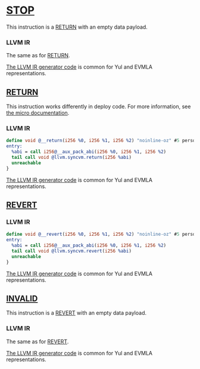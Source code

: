 # [STOP](https://www.evm.codes/#00?fork=shanghai)

This instruction is a [RETURN](#return) with an empty data payload.

### LLVM IR

The same as for [RETURN](#return).

[The LLVM IR generator code](https://github.com/ZKAmoeba-Micro/micro-compiler-llvm-context/blob/main/src/microvm/evm/return.rs#L103)
is common for Yul and EVMLA representations.

## [RETURN](https://www.evm.codes/#f3?fork=shanghai)

This instruction works differently in deploy code. For more information, see
[the micro documentation](https://micro.micro.io/docs/reference/architecture/differences-with-ethereum.html#return).

### LLVM IR

```llvm
define void @__return(i256 %0, i256 %1, i256 %2) "noinline-oz" #5 personality i32()* @__personality {
entry:
  %abi = call i256@__aux_pack_abi(i256 %0, i256 %1, i256 %2)
  tail call void @llvm.syncvm.return(i256 %abi)
  unreachable
}
```

[The LLVM IR generator code](https://github.com/ZKAmoeba-Micro/micro-compiler-llvm-context/blob/main/src/microvm/evm/return.rs#L16)
is common for Yul and EVMLA representations.

## [REVERT](https://www.evm.codes/#fd?fork=shanghai)

### LLVM IR

```llvm
define void @__revert(i256 %0, i256 %1, i256 %2) "noinline-oz" #5 personality i32()* @__personality {
entry:
  %abi = call i256@__aux_pack_abi(i256 %0, i256 %1, i256 %2)
  tail call void @llvm.syncvm.revert(i256 %abi)
  unreachable
}
```

[The LLVM IR generator code](https://github.com/ZKAmoeba-Micro/micro-compiler-llvm-context/blob/main/src/microvm/evm/return.rs#L86)
is common for Yul and EVMLA representations.

## [INVALID](https://www.evm.codes/#fe?fork=shanghai)

This instruction is a [REVERT](#revert) with an empty data payload.

### LLVM IR

The same as for [REVERT](#revert).

[The LLVM IR generator code](https://github.com/ZKAmoeba-Micro/micro-compiler-llvm-context/blob/main/src/microvm/evm/return.rs#L115)
is common for Yul and EVMLA representations.
